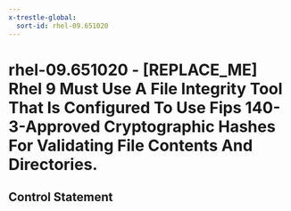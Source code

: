 ```yaml
---
x-trestle-global:
  sort-id: rhel-09.651020
---
```


# rhel-09.651020 - \[REPLACE_ME\] Rhel 9 Must Use A File Integrity Tool That Is Configured To Use Fips 140-3-Approved Cryptographic Hashes For Validating File Contents And Directories.

## Control Statement
